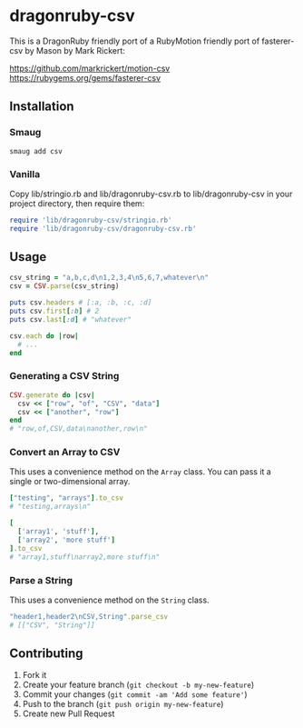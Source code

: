 # dragonruby-csv

This is a DragonRuby friendly port of a RubyMotion friendly port of fasterer-csv by Mason by Mark Rickert:

https://github.com/markrickert/motion-csv
https://rubygems.org/gems/fasterer-csv

## Installation

### Smaug

`smaug add csv`

### Vanilla

Copy lib/stringio.rb and lib/dragonruby-csv.rb to lib/dragonruby-csv in your project directory, then require them:

```ruby
require 'lib/dragonruby-csv/stringio.rb'
require 'lib/dragonruby-csv/dragonruby-csv.rb'
```

## Usage

```ruby
csv_string = "a,b,c,d\n1,2,3,4\n5,6,7,whatever\n"
csv = CSV.parse(csv_string)

puts csv.headers # [:a, :b, :c, :d]
puts csv.first[:b] # 2
puts csv.last[:d] # "whatever"

csv.each do |row|
  # ...
end
```

### Generating a CSV String

```ruby
CSV.generate do |csv|
  csv << ["row", "of", "CSV", "data"]
  csv << ["another", "row"]
end
# "row,of,CSV,data\nanother,row\n"
```

### Convert an Array to CSV
This uses a convenience method on the `Array` class. You can pass it a single or two-dimensional array.

```ruby
["testing", "arrays"].to_csv
# "testing,arrays\n"
```

```ruby
[
  ['array1', 'stuff'],
  ['array2', 'more stuff']
].to_csv
# "array1,stuff\narray2,more stuff\n"
```

### Parse a String
This uses a convenience method on the `String` class.

```ruby
"header1,header2\nCSV,String".parse_csv
# [["CSV", "String"]]
```

## Contributing

1. Fork it
2. Create your feature branch (`git checkout -b my-new-feature`)
3. Commit your changes (`git commit -am 'Add some feature'`)
4. Push to the branch (`git push origin my-new-feature`)
5. Create new Pull Request
